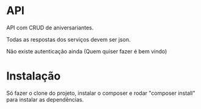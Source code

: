 # API

API com CRUD de aniversariantes.

Todas as respostas dos serviços devem ser json.

Não existe autenticação ainda (Quem quiser fazer é bem vindo)

# Instalação

Só fazer o clone do projeto, instalar o composer e rodar "composer install" para instalar as dependências.